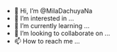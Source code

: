 - 👋 Hi, I’m @MilaDachuyaNa
- 👀 I’m interested in ...
- 🌱 I’m currently learning ...
- 💞️ I’m looking to collaborate on ...
- 📫 How to reach me ...

<!---
MilaDachuyaNa/MilaDachuyaNa is a ✨ special ✨ repository because its `README.md` (this file) appears on your GitHub profile.
You can click the Preview link to take a look at your changes.
--->

